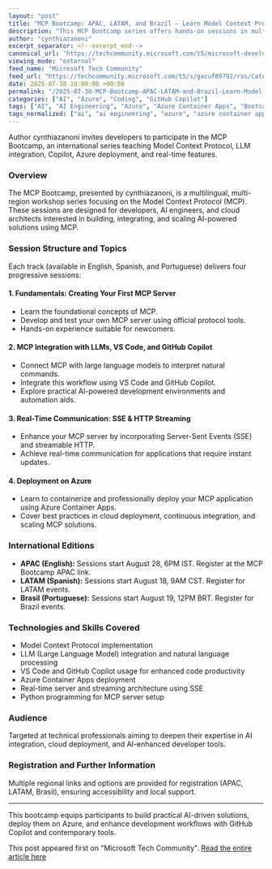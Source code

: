 ```yaml
---
layout: "post"
title: "MCP Bootcamp: APAC, LATAM, and Brazil – Learn Model Context Protocol Integration, LLMs, Azure, and Copilot"
description: "This MCP Bootcamp series offers hands-on sessions in multiple languages and regions covering Model Context Protocol (MCP) fundamentals, integration with large language models, real-time communication, and deployment on Azure. Sessions include practical development with VS Code, GitHub Copilot, Server-Sent Events, and containerized cloud deployment."
author: "cynthiazanoni"
excerpt_separator: <!--excerpt_end-->
canonical_url: "https://techcommunity.microsoft.com/t5/microsoft-developer-community/mcp-bootcamp-apac-latam-and-brazil/ba-p/4435966"
viewing_mode: "external"
feed_name: "Microsoft Tech Community"
feed_url: "https://techcommunity.microsoft.com/t5/s/gxcuf89792/rss/Category?category.id=Azure"
date: 2025-07-30 19:00:00 +00:00
permalink: "/2025-07-30-MCP-Bootcamp-APAC-LATAM-and-Brazil-Learn-Model-Context-Protocol-Integration-LLMs-Azure-and-Copilot.html"
categories: ["AI", "Azure", "Coding", "GitHub Copilot"]
tags: ["AI", "AI Engineering", "Azure", "Azure Container Apps", "Bootcamp", "Cloud Deployment", "Coding", "Community", "GitHub Copilot", "HTTP Streaming", "LLM Integration", "MCP", "Model Context Protocol", "Python", "Real Time Streaming", "Server Sent Events", "Visual Studio Code"]
tags_normalized: ["ai", "ai engineering", "azure", "azure container apps", "bootcamp", "cloud deployment", "coding", "community", "github copilot", "http streaming", "llm integration", "mcp", "model context protocol", "python", "real time streaming", "server sent events", "visual studio code"]
---
```


Author cynthiazanoni invites developers to participate in the MCP Bootcamp, an international series teaching Model Context Protocol, LLM integration, Copilot, Azure deployment, and real-time features.<!--excerpt_end-->

### Overview

The MCP Bootcamp, presented by cynthiazanoni, is a multilingual, multi-region workshop series focusing on the Model Context Protocol (MCP). These sessions are designed for developers, AI engineers, and cloud architects interested in building, integrating, and scaling AI-powered solutions using MCP.

### Session Structure and Topics

Each track (available in English, Spanish, and Portuguese) delivers four progressive sessions:

#### 1. **Fundamentals: Creating Your First MCP Server**

- Learn the foundational concepts of MCP.
- Develop and test your own MCP server using official protocol tools.
- Hands-on experience suitable for newcomers.

#### 2. **MCP Integration with LLMs, VS Code, and GitHub Copilot**

- Connect MCP with large language models to interpret natural commands.
- Integrate this workflow using VS Code and GitHub Copilot.
- Explore practical AI-powered development environments and automation aids.

#### 3. **Real-Time Communication: SSE & HTTP Streaming**

- Enhance your MCP server by incorporating Server-Sent Events (SSE) and streamable HTTP.
- Achieve real-time communication for applications that require instant updates.

#### 4. **Deployment on Azure**

- Learn to containerize and professionally deploy your MCP application using Azure Container Apps.
- Cover best practices in cloud deployment, continuous integration, and scaling MCP solutions.

### International Editions

- **APAC (English):** Sessions start August 28, 6PM IST. Register at the MCP Bootcamp APAC link.
- **LATAM (Spanish):** Sessions start August 18, 9AM CST. Register for LATAM events.
- **Brasil (Portuguese):** Sessions start August 19, 12PM BRT. Register for Brazil events.

### Technologies and Skills Covered

- Model Context Protocol implementation
- LLM (Large Language Model) integration and natural language processing
- VS Code and GitHub Copilot usage for enhanced code productivity
- Azure Container Apps deployment
- Real-time server and streaming architecture using SSE
- Python programming for MCP server setup

### Audience

Targeted at technical professionals aiming to deepen their expertise in AI integration, cloud deployment, and AI-enhanced developer tools.

### Registration and Further Information

Multiple regional links and options are provided for registration (APAC, LATAM, Brasil), ensuring accessibility and local support.

---

This bootcamp equips participants to build practical AI-driven solutions, deploy them on Azure, and enhance development workflows with GitHub Copilot and contemporary tools.

This post appeared first on "Microsoft Tech Community". [Read the entire article here](https://techcommunity.microsoft.com/t5/microsoft-developer-community/mcp-bootcamp-apac-latam-and-brazil/ba-p/4435966)
